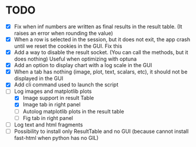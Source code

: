# TODO
- [X] Fix when inf numbers are written as final results in the result table. (It raises an error when rounding the value)
- [X] When a row is selected in the session, but it does not exit, the app crash until we reset the cookies in the GUI. Fix this
- [X] Add a way to disable the result socket. (You can call the methods, but it does nothing) Useful when optimizing with optuna
- [X] Add an option to display chart with a log scale in the GUI
- [X] When a tab has nothing (image, plot, text, scalars, etc), it should not be displayed in the GUI
- [X] Add cli command used to launch the script
- [ ] Log images and matplotlib plots
  - [X] Image support in result Table
  - [X] Image tab in right panel
  - [ ] Autolog matplotlib plots in the result table
  - [ ] Fig tab in right panel
- [ ] Log text and html fragments
- [ ] Possibility to install only ResultTable and no GUI (because cannot install fast-html when python has no GIL)